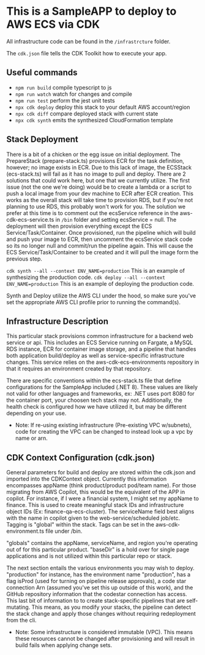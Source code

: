 # This is a SampleAPP to deploy to AWS ECS via CDK

All infrastructure code can be found in the `/infrastrcture` folder.

The `cdk.json` file tells the CDK Toolkit how to execute your app.

## Useful commands

* `npm run build`   compile typescript to js
* `npm run watch`   watch for changes and compile
* `npm run test`    perform the jest unit tests
* `npx cdk deploy`  deploy this stack to your default AWS account/region
* `npx cdk diff`    compare deployed stack with current state
* `npx cdk synth`   emits the synthesized CloudFormation template

## Stack Deployment

There is a bit of a chicken or the egg issue on initial deployment. The PrepareStack (prepare-stack.ts) provisions ECR for the task definition, however; no image exists in ECR. Due to this lack of image, the ECSStack (ecs-stack.ts) will fail as it has no image to pull and deploy. There are 2 solutions that could work here, but one that we currently utilize. The first issue (not the one we're doing) would be to create a lambda or a script to push a local image from your dev machine to ECR after ECR creation. This works as the overall stack will take time to provision RDS, but if you're not planning to use RDS, this probably won't work for you. The solution we prefer at this time is to comment out the ecsService reference in the aws-cdk-ecs-service.ts in `/bin` folder and setting ecsService = null. The deployment will then provision everything except the ECS Service/Task/Container. Once provisioned, run the pipeline which will build and push your image to ECR, then uncomment the ecsService stack code so its no longer null and commit/run the pipeline again. This will cause the ECS Service/Task/Container to be created and it will pull the image form the previous step.

`cdk synth --all --context ENV_NAME=production`   This is an example of synthesizing the production code.
`cdk deploy --all --context ENV_NAME=production`  This is an example of deploying the production code.

Synth and Deploy utilize the AWS CLI under the hood, so make sure you've set the appropriate AWS CLI profile prior to running the command(s).

## Infrastructure Description

This particular stack provisions common infrastructure for a backend web service or api. This includes an ECS Service running on Fargate, a MySQL RDS instance, ECR for container image storage, and a pipeline that handles both application build/deploy as well as service-specific infrastructure changes. This service relies on the aws-cdk-ecs-environments repository in that it requires an environment created by that repository.

There are specific conventions within the ecs-stack.ts file that define configurations for the SampleApp included (.NET 8). These values are likely not valid for other languages and frameworks, ex: .NET uses port 8080 for the container port, your choosen tech stack may not. Additionally, the health check is configured how we have utilized it, but may be different depending on your use.

* Note: If re-using existing infrastructure (Pre-existing VPC w/subnets), code for creating the VPC can be changed to instead look up a vpc by name or arn.

## CDK Context Configuration (cdk.json)

General parameters for build and deploy are stored within the cdk.json and imported into the CDKContext object. Currently this information encompasses appName (think product/product pod/team name). For those migrating from AWS Copilot, this would be the equivalent of the APP in copilot. For instance, if I were a financial system, I might set my appName to finance. This is used to create meaningful stack IDs and infrastructure object IDs (Ex: finance-qa-ecs-cluster). The serviceName field best aligns with the name in copilot given to the web-service/scheduled job/etc. Tagging is "global" within the stack. Tags can be set in the aws-cdk-environment.ts file under /bin.

"globals" contains the appName, serviceName, and region you're operating out of for this particular product. "baseDir" is a hold over for single page applications and is not utilized within this particular repo or stack.

The next section entails the various environments you may wish to deploy. "production" for instance, has the environment name "production", has a flag isProd (used for turning on pipeline release approvals), a code star connection Arn (assumed you've set this up outside of this work), and the GitHub repository information that the codestar connection has access. This last bit of information to to create stack-specific pipelines that are self-mutating. This means, as you modify your stacks, the pipeline can detect the stack change and apply those changes without requiring redeployment from the cli.

* Note: Some infrastructure is considered immutable (VPC). This means these resources cannot be changed after provisioning and will result in build fails when applying change sets. 